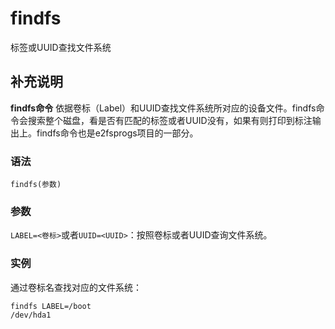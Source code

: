 findfs
===

标签或UUID查找文件系统

## 补充说明

**findfs命令** 依据卷标（Label）和UUID查找文件系统所对应的设备文件。findfs命令会搜索整个磁盘，看是否有匹配的标签或者UUID没有，如果有则打印到标注输出上。findfs命令也是e2fsprogs项目的一部分。

### 语法  

```
findfs(参数)
```

### 参数  

`LABEL=<卷标>`或者`UUID=<UUID>`：按照卷标或者UUID查询文件系统。

### 实例  

通过卷标名查找对应的文件系统：

```
findfs LABEL=/boot
/dev/hda1
```


<!-- Linux命令行搜索引擎：https://jaywcjlove.github.io/linux-command/ -->